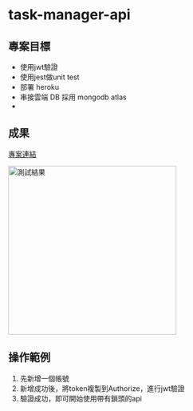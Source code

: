 # task-manager-api

## 專案目標

- 使用jwt驗證
- 使用jest做unit test
- 部署 heroku
- 串接雲端 DB 採用 mongodb atlas
- 

## 成果

[專案連結](https://billhuang-task-manager.herokuapp.com/api-docs)

<img width="337" alt="測試結果" src="https://user-images.githubusercontent.com/19286751/121813983-3b340d00-cca1-11eb-812d-55d1cf850ec9.png">

## 操作範例

1. 先新增一個帳號
2. 新增成功後，將token複製到Authorize，進行jwt驗證
3. 驗證成功，即可開始使用帶有鎖頭的api
